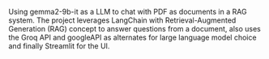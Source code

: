 Using gemma2-9b-it as a LLM to chat with PDF as documents in a RAG system. The project leverages LangChain with Retrieval-Augmented Generation (RAG) concept to answer questions from a document, also uses the Groq API and googleAPI as alternates for large language model choice and finally Streamlit for the UI.

